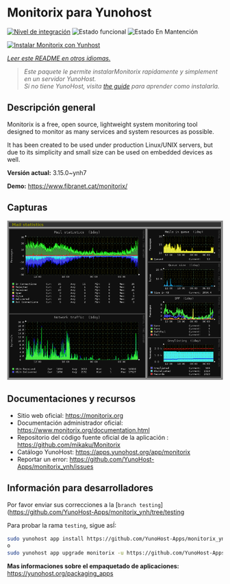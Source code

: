 <!--
Este archivo README esta generado automaticamente<https://github.com/YunoHost/apps/tree/master/tools/readme_generator>
No se debe editar a mano.
-->

# Monitorix para Yunohost

[![Nivel de integración](https://dash.yunohost.org/integration/monitorix.svg)](https://ci-apps.yunohost.org/ci/apps/monitorix/) ![Estado funcional](https://ci-apps.yunohost.org/ci/badges/monitorix.status.svg) ![Estado En Mantención](https://ci-apps.yunohost.org/ci/badges/monitorix.maintain.svg)

[![Instalar Monitorix con Yunhost](https://install-app.yunohost.org/install-with-yunohost.svg)](https://install-app.yunohost.org/?app=monitorix)

*[Leer este README en otros idiomas.](./ALL_README.md)*

> *Este paquete le permite instalarMonitorix rapidamente y simplement en un servidor YunoHost.*  
> *Si no tiene YunoHost, visita [the guide](https://yunohost.org/install) para aprender como instalarla.*

## Descripción general

Monitorix is a free, open source, lightweight system monitoring tool designed to monitor as many services and system resources as possible.

It has been created to be used under production Linux/UNIX servers, but due to its simplicity and small size can be used on embedded devices as well.


**Versión actual:** 3.15.0~ynh7

**Demo:** <https://www.fibranet.cat/monitorix/>

## Capturas

![Captura de Monitorix](./doc/screenshots/mail.png)

## Documentaciones y recursos

- Sitio web oficial: <https://monitorix.org>
- Documentación administrador oficial: <https://www.monitorix.org/documentation.html>
- Repositorio del código fuente oficial de la aplicación : <https://github.com/mikaku/Monitorix>
- Catálogo YunoHost: <https://apps.yunohost.org/app/monitorix>
- Reportar un error: <https://github.com/YunoHost-Apps/monitorix_ynh/issues>

## Información para desarrolladores

Por favor enviar sus correcciones a la [`branch testing`](https://github.com/YunoHost-Apps/monitorix_ynh/tree/testing

Para probar la rama `testing`, sigue asÍ:

```bash
sudo yunohost app install https://github.com/YunoHost-Apps/monitorix_ynh/tree/testing --debug
o
sudo yunohost app upgrade monitorix -u https://github.com/YunoHost-Apps/monitorix_ynh/tree/testing --debug
```

**Mas informaciones sobre el empaquetado de aplicaciones:** <https://yunohost.org/packaging_apps>
